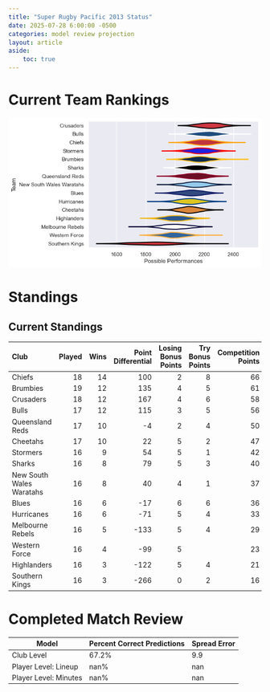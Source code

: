 ```yaml
---  
title: "Super Rugby Pacific 2013 Status"  
date: 2025-07-28 6:00:00 -0500  
categories: model review projection  
layout: article  
aside:  
    toc: true  
---
```

# Current Team Rankings


![Club Rankings](plots/rankings_Super_Rugby_Pacific_2013.png)
# Standings

## Current Standings


| Club                     |   Played |   Wins |   Point Differential |   Losing Bonus Points |   Try Bonus Points |   Competition Points |
|:-------------------------|---------:|-------:|---------------------:|----------------------:|-------------------:|---------------------:|
| Chiefs                   |       18 |     14 |                  100 |                     2 |                  8 |                   66 |
| Brumbies                 |       19 |     12 |                  135 |                     4 |                  5 |                   61 |
| Crusaders                |       18 |     12 |                  167 |                     4 |                  6 |                   58 |
| Bulls                    |       17 |     12 |                  115 |                     3 |                  5 |                   56 |
| Queensland Reds          |       17 |     10 |                   -4 |                     2 |                  4 |                   50 |
| Cheetahs                 |       17 |     10 |                   22 |                     5 |                  2 |                   47 |
| Stormers                 |       16 |      9 |                   54 |                     5 |                  1 |                   42 |
| Sharks                   |       16 |      8 |                   79 |                     5 |                  3 |                   40 |
| New South Wales Waratahs |       16 |      8 |                   40 |                     4 |                  1 |                   37 |
| Blues                    |       16 |      6 |                  -17 |                     6 |                  6 |                   36 |
| Hurricanes               |       16 |      6 |                  -71 |                     5 |                  4 |                   33 |
| Melbourne Rebels         |       16 |      5 |                 -133 |                     5 |                  4 |                   29 |
| Western Force            |       16 |      4 |                  -99 |                     5 |                    |                   23 |
| Highlanders              |       16 |      3 |                 -122 |                     5 |                  4 |                   21 |
| Southern Kings           |       16 |      3 |                 -266 |                     0 |                  2 |                   16 |



# Completed Match Review


| Model | Percent Correct Predictions | Spread Error |
| ------ | ------ | ------ |
| Club Level | 67.2% | 9.9 |
| Player Level: Lineup | nan% | nan |
| Player Level: Minutes | nan% | nan |

